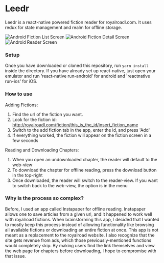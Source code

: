 # Leedr
Leedr is a react-native powered fiction reader for royalroadl.com.
It uses redux for state management and realm for offline storage.

![Android Fiction List Screen](http://imgur.com/ghgJo6o.png) ![Android Fiction Detail Screen](http://imgur.com/iBxjtR6.png) ![Android Reader Screen](http://imgur.com/U49QQBy.png)

### Setup

Once you have downloaded or cloned this repository, run `yarn install` inside the directory.
If you have already set up react-native, just open your emulator and run 'react-native run-android' for android and 'reactnative run-ios' for iOS.

### How to use

Adding Fictions:
1. Find the url of the fiction you want.
2. Look for the fiction id: http://royalroadl.com/fiction/this_is_the_id/insert_fiction_name
3. Switch to the add fiction tab in the app, enter the id, and press 'Add'
4. If everything worked, the fiction will appear on the fiction screen in a few seconds

Reading and Downloading Chapters:
1. When you open an undownloaded chapter, the reader will default to the web-view
2. To download the chapter for offline reading, press the download button in the top-right
3. Once downloaded, the reader will switch to the reader-view. If you want to switch back to the web-view, the option is in the menu

### Why is the process so complex?

Before, I used an app called Instapaper for offline reading. Instapaper allows one to save articles from a given url, and it happened to work well with royalroad fictions. When brainstorming this app, I decided that I wanted to mostly keep this process instead of allowing functionality like browsing all available fictions or downloading an entire fiction at once. This app is not meant as a replacement to the royalroad website. I also recognize that the site gets revenue from ads, which those previously-mentioned functions would completely skip. By making users find the link themselves and view the web page for chapters before downloading, I hope to compromise with that issue.
